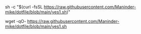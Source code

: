 sh -c "$(curl -fsSL https://raw.githubusercontent.com/Maninder-mike/dotfile/blob/main/yes1.sh)"

wget -qO- https://raw.githubusercontent.com/Maninder-mike/dotfile/blob/main/yes1.sh
